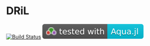 # DRiL

[![Build Status](https://github.com/KristianHolme/DRiL.jl/actions/workflows/CI.yml/badge.svg?branch=main)](https://github.com/KristianHolme/DRiL.jl/actions/workflows/CI.yml?query=branch%3Amain)
[![Aqua](https://raw.githubusercontent.com/JuliaTesting/Aqua.jl/master/badge.svg)](https://github.com/JuliaTesting/Aqua.jl)
